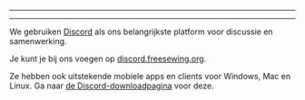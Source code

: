 ***

***

We gebruiken [Discord](https://discord.freesewing.org/) als ons belangrijkste platform voor discussie en samenwerking.

Je kunt je bij ons voegen op [discord.freesewing.org](https://discord.freesewing.org).

Ze hebben ook uitstekende mobiele apps en clients voor Windows, Mac en Linux. Ga naar [de Discord-downloadpagina](https://discord.com/download) voor deze.
